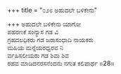 +++
title = "೦೨೮ ಅಹುದಲೇ ಬಳಿಕೇನು"

+++
ಅಹುದಲೇ ಬಳಿಕೇನು ಯಾಗೋ  
ಪಹರಣಕೆ ಸಂನ್ಯಾಸ ಗಡ ವಿ  
ಗ್ರಹದಲಧಿಕರು ಗಡ ಜರಾಸಂಧಾದಿ ನಾಯಕರು   
ಮಹಿಯ ಮನ್ನೆಯರಧ್ವರವ ನಿ  
ರ್ವಹಿಸಲೀಯರು ಗಡ ಶಿವಾ ಶಿವ  
ರಹವ ಮಾಡಿದನರಸನೆಂದನು ನಗುತ ಕಲಿಪಾರ್ಥ    ॥28॥